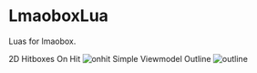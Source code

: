 # LmaoboxLua
Luas for lmaobox.


2D Hitboxes On Hit
![onhit](https://user-images.githubusercontent.com/116942106/198820091-820d1305-5b24-46b1-82ef-a42bde07b4d3.png)
Simple Viewmodel Outline
![outline](https://user-images.githubusercontent.com/116942106/218497189-22539aec-69d7-4f82-a10f-52cb08b11133.png)
